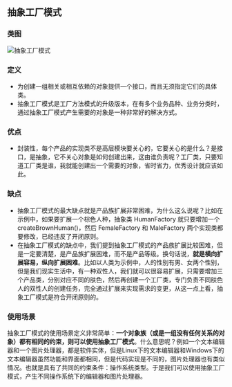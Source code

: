 ## 抽象工厂模式

### 类图

![抽象工厂模式](http://image.leeyom.top/blog/20200802170537.png)

### 定义

- 为创建一组相关或相互依赖的对象提供一个接口，而且无须指定它们的具体类。
- 抽象工厂模式是工厂方法模式的升级版本，在有多个业务品种、业务分类时，通过抽象工厂模式产生需要的对象是一种非常好的解决方式。

### 优点

- 封装性，每个产品的实现类不是高层模块要关心的，它要关心的是什么？是接口，是抽象，它不关心对象是如何创建出来，这由谁负责呢？工厂类，只要知道工厂类是谁，我就能创建出一个需要的对象，省时省力，优秀设计就应该如此。

### 缺点

- 抽象工厂模式的最大缺点就是产品族扩展非常困难，为什么这么说呢？比如在示例中，如果要扩展一个棕色人种，抽象类 HumanFactory 就只要增加一个 createBrownHuman()，然后 FemaleFactory 和 MaleFactory 两个实现类都要修改，已经违反了开闭原则。
- 在抽象工厂模式的缺点中，我们提到抽象工厂模式的产品族扩展比较困难，但是一定要清楚，是产品族扩展困难，而不是产品等级。换句话说，**就是横向扩展容易，纵向扩展困难**。比如以人类为示例中，人的性别有男、女两个性别，但是我们现实生活中，有一种双性人，我们就可以很容易扩展，只需要增加三个产品类，分别对应不同的肤色，然后再创建一个工厂类，专门负责不同肤色人的双性人的创建任务，完全通过扩展来实现需求的变更，从这一点上看，抽象工厂模式是符合开闭原则的。

### 使用场景

抽象工厂模式的使用场景定义非常简单：**一个对象族（或是一组没有任何关系的对象）都有相同的约束，则可以使用抽象工厂模式**。什么意思呢？例如一个文本编辑器和一个图片处理器，都是软件实体，但是Linux下的文本编辑器和Windows下的文本编辑器虽然功能和界面都相同，但是代码实现是不同的，图片处理器也有类似情况。也就是具有了共同的约束条件：操作系统类型。于是我们可以使用抽象工厂模式，产生不同操作系统下的编辑器和图片处理器。